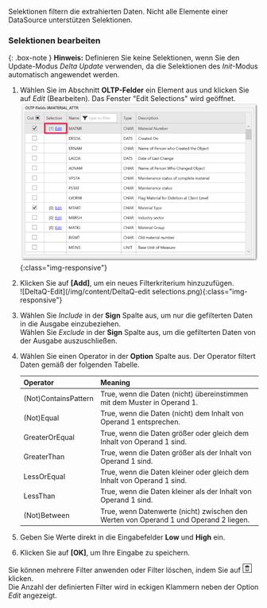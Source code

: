 Selektionen filtern die extrahierten Daten.
Nicht alle Elemente einer DataSource unterstützen Selektionen.

### Selektionen bearbeiten 

{: .box-note }
 **Hinweis:** Definieren Sie keine Selektionen, wenn Sie den Update-Modus *Delta Update* verwenden, da die Selektionen des *Init*-Modus automatisch angewendet werden.

<!--- ab hier weiterübersetzen
-->

1. Wählen Sie im Abschnitt **OLTP-Felder** ein Element aus und klicken Sie auf *Edit* (Bearbeiten).
Das Fenster "Edit Selections" wird geöffnet.<br>
![DeltaQ-Edit](/img/content/DeltaQ-Edit.png){:class="img-responsive"}
2. Klicken Sie auf **[Add]**, um ein neues Filterkriterium hinzuzufügen.<br>
![DeltaQ-Edit](/img/content/DeltaQ-edit selections.png){:class="img-responsive"}
3. Wählen Sie *Include* in der **Sign** Spalte aus, um nur die gefilterten Daten in die Ausgabe einzubeziehen.<br>
Wählen Sie *Exclude* in der **Sign** Spalte aus, um die gefilterten Daten von der Ausgabe auszuschließen.
4. Wählen Sie einen Operator in der **Option** Spalte aus. Der Operator filtert Daten gemäß der folgenden Tabelle.

   | Operator   |      Meaning      |  
   |:---------|:------------- |
   |(Not)ContainsPattern |  True, wenn die Daten (nicht) übereinstimmen mit dem Muster in Operand 1. |
   |(Not)Equal |  True, wenn die Daten (nicht) dem Inhalt von Operand 1 entsprechen.|
   |GreaterOrEqual |  True, wenn die Daten größer oder gleich dem Inhalt von Operand 1 sind.|
   |GreaterThan |  True, wenn die Daten größer als der Inhalt von Operand 1 sind.|
   |LessOrEqual | True, wenn die Daten kleiner oder gleich dem Inhalt von Operand 1 sind.|
   |LessThan | True, wenn die Daten kleiner als der Inhalt von Operand 1 sind.|
   |(Not)Between | True, wenn Datenwerte (nicht) zwischen den Werten von Operand 1 und Operand 2 liegen. |
5. Geben Sie Werte direkt in die Eingabefelder **Low** und **High** ein. 
6. Klicken Sie auf **[OK]**, um Ihre Eingabe zu speichern.

Sie können mehrere Filter anwenden oder Filter löschen, indem Sie auf ![trashbin](/img/content/icons/trashbin.png) klicken.<br>
Die Anzahl der definierten Filter wird in eckigen Klammern neben der Option *Edit* angezeigt.